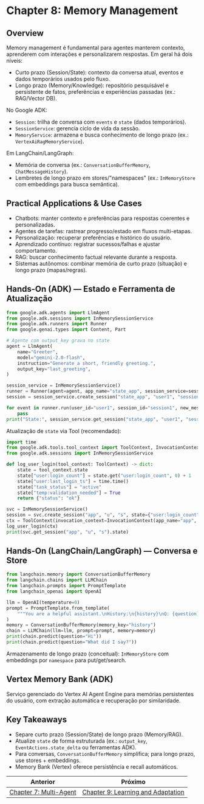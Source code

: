 # Chapter 8: Memory Management

## Overview

Memory management é fundamental para agentes manterem contexto, aprenderem com interações e personalizarem respostas. Em geral há dois níveis:

- Curto prazo (Session/State): contexto da conversa atual, eventos e dados temporários usados pelo fluxo.
- Longo prazo (Memory/Knowledge): repositório pesquisável e persistente de fatos, preferências e experiências passadas (ex.: RAG/Vector DB).

No Google ADK:

- `Session`: trilha de conversa com `events` e `state` (dados temporários).
- `SessionService`: gerencia ciclo de vida da sessão.
- `MemoryService`: armazena e busca conhecimento de longo prazo (ex.: `VertexAiRagMemoryService`).

Em LangChain/LangGraph:

- Memória de conversa (ex.: `ConversationBufferMemory`, `ChatMessageHistory`).
- Lembretes de longo prazo em stores/"namespaces" (ex.: `InMemoryStore` com embeddings para busca semântica).

## Practical Applications & Use Cases

- Chatbots: manter contexto e preferências para respostas coerentes e personalizadas.
- Agentes de tarefas: rastrear progresso/estado em fluxos multi-etapas.
- Personalização: recuperar preferências e histórico do usuário.
- Aprendizado contínuo: registrar sucessos/falhas e ajustar comportamento.
- RAG: buscar conhecimento factual relevante durante a resposta.
- Sistemas autônomos: combinar memória de curto prazo (situação) e longo prazo (mapas/regras).

## Hands-On (ADK) — Estado e Ferramenta de Atualização

```python
from google.adk.agents import LlmAgent
from google.adk.sessions import InMemorySessionService
from google.adk.runners import Runner
from google.genai.types import Content, Part

# Agente com output_key grava no state
agent = LlmAgent(
    name="Greeter",
    model="gemini-2.0-flash",
    instruction="Generate a short, friendly greeting.",
    output_key="last_greeting",
)

session_service = InMemorySessionService()
runner = Runner(agent=agent, app_name="state_app", session_service=session_service)
session = session_service.create_session("state_app", "user1", "session1")

for event in runner.run(user_id="user1", session_id="session1", new_message=Content(parts=[Part(text="Hello")])):
    pass
print("State:", session_service.get_session("state_app", "user1", "session1").state)
```

Atualização de `state` via Tool (recomendado):

```python
import time
from google.adk.tools.tool_context import ToolContext, InvocationContext
from google.adk.sessions import InMemorySessionService

def log_user_login(tool_context: ToolContext) -> dict:
    state = tool_context.state
    state["user:login_count"] = state.get("user:login_count", 0) + 1
    state["user:last_login_ts"] = time.time()
    state["task_status"] = "active"
    state["temp:validation_needed"] = True
    return {"status": "ok"}

svc = InMemorySessionService()
session = svc.create_session("app", "u", "s", state={"user:login_count": 0})
ctx = ToolContext(invocation_context=InvocationContext(app_name="app", user_id="u", session_id="s", session=session, session_service=svc))
log_user_login(ctx)
print(svc.get_session("app", "u", "s").state)
```

## Hands-On (LangChain/LangGraph) — Conversa e Store

```python
from langchain.memory import ConversationBufferMemory
from langchain.chains import LLMChain
from langchain.prompts import PromptTemplate
from langchain_openai import OpenAI

llm = OpenAI(temperature=0)
prompt = PromptTemplate.from_template(
    """You are a helpful assistant.\nHistory:\n{history}\nQ: {question}\nA:"""
)
memory = ConversationBufferMemory(memory_key="history")
chain = LLMChain(llm=llm, prompt=prompt, memory=memory)
print(chain.predict(question="Hi"))
print(chain.predict(question="What did I say?"))
```

Armazenamento de longo prazo (conceitual): `InMemoryStore` com embeddings por `namespace` para put/get/search.

## Vertex Memory Bank (ADK)

Serviço gerenciado do Vertex AI Agent Engine para memórias persistentes do usuário, com extração automática e recuperação por similaridade.

## Key Takeaways

- Separe curto prazo (Session/State) de longo prazo (Memory/RAG).
- Atualize `state` de forma estruturada (ex.: `output_key`, `EventActions.state_delta` ou ferramentas ADK).
- Para conversas, `ConversationBufferMemory` simplifica; para longo prazo, use stores + embeddings.
- Memory Bank (Vertex) oferece persistência e recall automáticos.

<!-- nav-prev-next -->
| Anterior | Próximo |
| --- | --- |
| [Chapter 7: Multi-Agent](chapter-07-multi-agent.md) | [Chapter 9: Learning and Adaptation](chapter-09-learning-and-adaptation.md) |
